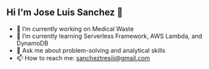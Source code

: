 ## Hi I'm Jose Luis Sanchez 👋
- 🔭 I’m currently working on Medical Waste
- 🌱 I’m currently learning Serverless Framework, AWS Lambda, and DynamoDB
- 💬 Ask me about problem-solving and analytical skills
- 📫 How to reach me: sancheztresiii@gmail.com

<!--
**sanchezIII/sanchezIII** is a ✨ _special_ ✨ repository because its `README.md` (this file) appears on your GitHub profile.

Here are some ideas to get you started:

- 🔭 I’m currently working on ...
- 🌱 I’m currently learning ...
- 👯 I’m looking to collaborate on ...
- 🤔 I’m looking for help with ...
- 💬 Ask me about ...
- 📫 How to reach me: ...
- 😄 Pronouns: ...
- ⚡ Fun fact: ...
-->
